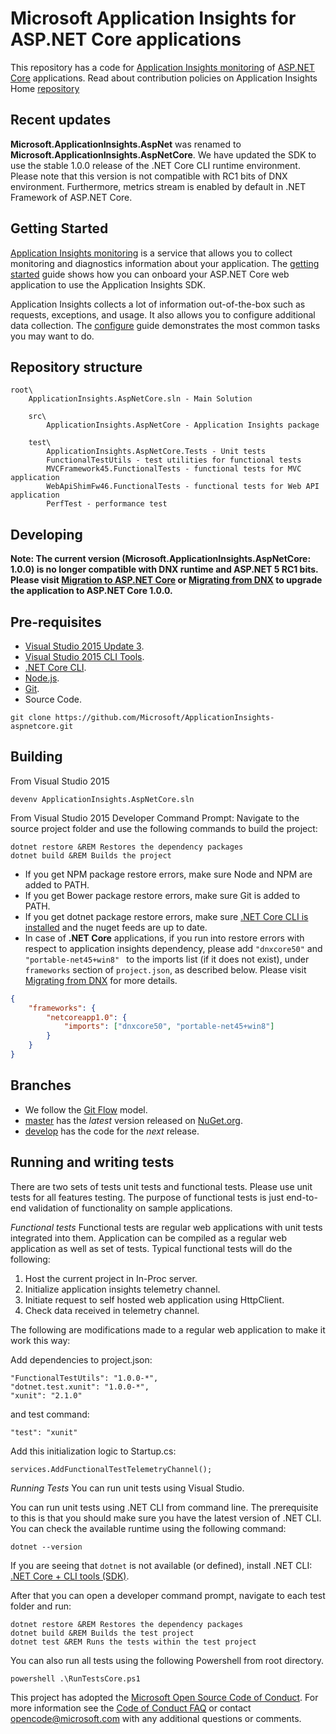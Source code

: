Microsoft Application Insights for ASP.NET Core applications
=============================================================

This repository has a code for [Application Insights monitoring](http://azure.microsoft.com/en-us/services/application-insights/) of [ASP.NET Core](https://github.com/aspnet/home) applications. Read about contribution policies on Application Insights Home [repository](https://github.com/microsoft/ApplicationInsights-home)

Recent updates
--------------
**Microsoft.ApplicationInsights.AspNet** was renamed to **Microsoft.ApplicationInsights.AspNetCore**. We have updated the SDK to use the stable 1.0.0 release of the .NET Core CLI runtime environment. Please note that this version is not compatible with RC1 bits of DNX environment. Furthermore, metrics stream is enabled by default in .NET Framework of ASP.NET Core.

Getting Started
---------------

[Application Insights monitoring](http://azure.microsoft.com/en-us/services/application-insights/) is a service that allows you to collect monitoring and diagnostics information about your application. The [getting started](https://github.com/Microsoft/ApplicationInsights-aspnet5/wiki/Getting-Started) guide shows how you can onboard your ASP.NET Core web application to use the Application Insights SDK.

Application Insights collects a lot of information out-of-the-box such as requests, exceptions, and usage. It also allows you to configure additional data collection.  The [configure](https://github.com/Microsoft/ApplicationInsights-aspnet5/wiki/Configure) guide demonstrates the most common tasks you may want to do.


Repository structure
--------------------

```
root\
    ApplicationInsights.AspNetCore.sln - Main Solution

    src\
        ApplicationInsights.AspNetCore - Application Insights package

    test\
        ApplicationInsights.AspNetCore.Tests - Unit tests
        FunctionalTestUtils - test utilities for functional tests
        MVCFramework45.FunctionalTests - functional tests for MVC application
        WebApiShimFw46.FunctionalTests - functional tests for Web API application
        PerfTest - performance test
```

Developing
----------

**Note: The current version (Microsoft.ApplicationInsights.AspNetCore: 1.0.0) is no longer compatible with DNX runtime and ASP.NET 5 RC1 bits. Please visit [Migration to ASP.NET Core](https://docs.asp.net/en/latest/migration/index.html) or [Migrating from DNX](https://docs.microsoft.com/en-us/dotnet/articles/core/migrating-from-dnx) to upgrade the application to ASP.NET Core 1.0.0.**

## Pre-requisites
- [Visual Studio 2015 Update 3](https://www.visualstudio.com/en-us/downloads/visual-studio-2015-downloads-vs.aspx).
- [Visual Studio 2015 CLI Tools](https://go.microsoft.com/fwlink/?LinkId=817245).
- [.NET Core CLI](https://www.microsoft.com/net/download).
- [Node.js](https://nodejs.org/download).
- [Git](http://git-scm.com/download).
- Source Code.

```
git clone https://github.com/Microsoft/ApplicationInsights-aspnetcore.git
```

## Building
From Visual Studio 2015
```
devenv ApplicationInsights.AspNetCore.sln
```

From Visual Studio 2015 Developer Command Prompt: Navigate to the source project folder and use the following commands to build the project:

```
dotnet restore &REM Restores the dependency packages
dotnet build &REM Builds the project
```
- If you get NPM package restore errors, make sure Node and NPM are added to PATH.
- If you get Bower package restore errors, make sure Git is added to PATH.
- If you get dotnet package restore errors, make sure [.NET Core CLI is installed](https://github.com/dotnet/cli/blob/rel/1.0.0/Documentation/cli-installation-scenarios.md) and the nuget feeds are up to date.
- In case of **.NET Core** applications, if you run into restore errors with respect to application insights dependency, please add ```"dnxcore50"``` and ```"portable-net45+win8" ``` to the imports list (if it does not exist), under ```frameworks``` section of ```project.json```, as described below. Please visit [Migrating from DNX](http://dotnet.github.io/docs/core-concepts/dnx-migration.html) for more details.
``` json
{
    "frameworks": {
        "netcoreapp1.0": { 
            "imports": ["dnxcore50", "portable-net45+win8"]
        }
    }
}
```

## Branches
- We follow the [Git Flow](http://nvie.com/posts/a-successful-git-branching-model) model.
- [master](https://github.com/Microsoft/ApplicationInsights-aspnetcore/tree/master) has the _latest_ version released on [NuGet.org](https://www.nuget.org/packages/Microsoft.ApplicationInsights.AspNetCore).
- [develop](https://github.com/Microsoft/ApplicationInsights-aspnetcore/tree/develop) has the code for the _next_ release.

Running and writing tests
-------------------------
There are two sets of tests unit tests and functional tests. Please use unit tests for all features testing. The purpose of functional tests is just end-to-end validation of functionality on sample applications.


*Functional tests*
Functional tests are regular web applications with unit tests integrated into them. Application can be compiled as a regular web application as well as set of tests. Typical functional tests will do the following:

1. Host the current project in In-Proc server.
2. Initialize application insights telemetry channel.
3. Initiate request to self hosted web application using HttpClient.
4. Check data received in telemetry channel.

The following are modifications made to a regular web application to make it work this way:

Add dependencies to project.json:


```
"FunctionalTestUtils": "1.0.0-*",
"dotnet.test.xunit": "1.0.0-*",
"xunit": "2.1.0"
```

and test command:

```
"test": "xunit"
```

Add this initialization logic to Startup.cs:

```
services.AddFunctionalTestTelemetryChannel();
```

*Running Tests*
You can run unit tests using Visual Studio.

You can run unit tests using .NET CLI from command line. The prerequisite to this is that you should make sure you have the latest version of .NET CLI. You can check the available runtime using the following command:
```
dotnet --version
```

If you are seeing that ```dotnet``` is not available (or defined), install .NET CLI: [.NET Core + CLI tools (SDK)](https://github.com/dotnet/cli).

After that you can open a developer command prompt, navigate to each test folder and run:
```
dotnet restore &REM Restores the dependency packages
dotnet build &REM Builds the test project
dotnet test &REM Runs the tests within the test project
```

You can also run all tests using the following Powershell from root directory.

```
powershell .\RunTestsCore.ps1
```

This project has adopted the [Microsoft Open Source Code of Conduct](https://opensource.microsoft.com/codeofconduct/). For more information see the [Code of Conduct FAQ](https://opensource.microsoft.com/codeofconduct/faq/) or contact [opencode@microsoft.com](mailto:opencode@microsoft.com) with any additional questions or comments.
